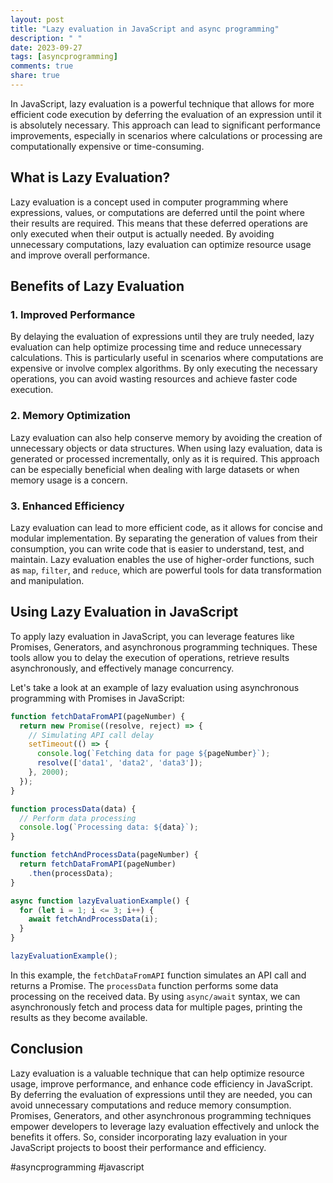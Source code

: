```yaml
---
layout: post
title: "Lazy evaluation in JavaScript and async programming"
description: " "
date: 2023-09-27
tags: [asyncprogramming]
comments: true
share: true
---
```


In JavaScript, lazy evaluation is a powerful technique that allows for more efficient code execution by deferring the evaluation of an expression until it is absolutely necessary. This approach can lead to significant performance improvements, especially in scenarios where calculations or processing are computationally expensive or time-consuming.

## What is Lazy Evaluation?

Lazy evaluation is a concept used in computer programming where expressions, values, or computations are deferred until the point where their results are required. This means that these deferred operations are only executed when their output is actually needed. By avoiding unnecessary computations, lazy evaluation can optimize resource usage and improve overall performance.

## Benefits of Lazy Evaluation

### 1. Improved Performance

By delaying the evaluation of expressions until they are truly needed, lazy evaluation can help optimize processing time and reduce unnecessary calculations. This is particularly useful in scenarios where computations are expensive or involve complex algorithms. By only executing the necessary operations, you can avoid wasting resources and achieve faster code execution.

### 2. Memory Optimization

Lazy evaluation can also help conserve memory by avoiding the creation of unnecessary objects or data structures. When using lazy evaluation, data is generated or processed incrementally, only as it is required. This approach can be especially beneficial when dealing with large datasets or when memory usage is a concern.

### 3. Enhanced Efficiency

Lazy evaluation can lead to more efficient code, as it allows for concise and modular implementation. By separating the generation of values from their consumption, you can write code that is easier to understand, test, and maintain. Lazy evaluation enables the use of higher-order functions, such as `map`, `filter`, and `reduce`, which are powerful tools for data transformation and manipulation.

## Using Lazy Evaluation in JavaScript

To apply lazy evaluation in JavaScript, you can leverage features like Promises, Generators, and asynchronous programming techniques. These tools allow you to delay the execution of operations, retrieve results asynchronously, and effectively manage concurrency.

Let's take a look at an example of lazy evaluation using asynchronous programming with Promises in JavaScript:

```javascript
function fetchDataFromAPI(pageNumber) {
  return new Promise((resolve, reject) => {
    // Simulating API call delay
    setTimeout(() => {
      console.log(`Fetching data for page ${pageNumber}`);
      resolve(['data1', 'data2', 'data3']);
    }, 2000);
  });
}

function processData(data) {
  // Perform data processing
  console.log(`Processing data: ${data}`);
}

function fetchAndProcessData(pageNumber) {
  return fetchDataFromAPI(pageNumber)
    .then(processData);
}

async function lazyEvaluationExample() {
  for (let i = 1; i <= 3; i++) {
    await fetchAndProcessData(i);
  }
}

lazyEvaluationExample();
```

In this example, the `fetchDataFromAPI` function simulates an API call and returns a Promise. The `processData` function performs some data processing on the received data. By using `async/await` syntax, we can asynchronously fetch and process data for multiple pages, printing the results as they become available.

## Conclusion

Lazy evaluation is a valuable technique that can help optimize resource usage, improve performance, and enhance code efficiency in JavaScript. By deferring the evaluation of expressions until they are needed, you can avoid unnecessary computations and reduce memory consumption. Promises, Generators, and other asynchronous programming techniques empower developers to leverage lazy evaluation effectively and unlock the benefits it offers. So, consider incorporating lazy evaluation in your JavaScript projects to boost their performance and efficiency.

#asyncprogramming #javascript